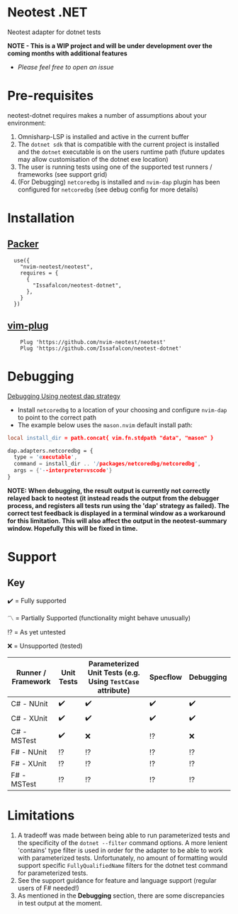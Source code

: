 # Neotest .NET

Neotest adapter for dotnet tests

**NOTE - This is a WIP project and will be under development over the coming months with additional features**

- _Please feel free to open an issue_

# Pre-requisites

neotest-dotnet requires makes a number of assumptions about your environment:

1. Omnisharp-LSP is installed and active in the current buffer
2. The `dotnet sdk` that is compatible with the current project is installed and the `dotnet` executable is on the users runtime path (future updates may allow customisation of the dotnet exe location)
3. The user is running tests using one of the supported test runners / frameworks (see support grid)
4. (For Debugging) `netcoredbg` is installed and `nvim-dap` plugin has been configured for `netcoredbg` (see debug config for more details)

# Installation

## [Packer](https://github.com/wbthomason/packer.nvim)

```
  use({
    "nvim-neotest/neotest",
    requires = {
      {
        "Issafalcon/neotest-dotnet",
      },
    }
  })
```

## [vim-plug](https://github.com/junegunn/vim-plug)

```vim
    Plug 'https://github.com/nvim-neotest/neotest'
    Plug 'https://github.com/Issafalcon/neotest-dotnet'
```

# Debugging
[Debugging Using neotest dap strategy](https://user-images.githubusercontent.com/19861614/197394062-fe86cf8f-1a76-4868-8bc4-cf6f93ed3c90.webm)

- Install `netcoredbg` to a location of your choosing and configure `nvim-dap` to point to the correct path
- The example below uses the `mason.nvim` default install path:

```l
local install_dir = path.concat{ vim.fn.stdpath "data", "mason" }

dap.adapters.netcoredbg = {
  type = 'executable',
  command = install_dir .. '/packages/netcoredbg/netcoredbg',
  args = {'--interpreter=vscode'}
}
```

**NOTE: When debugging, the result output is currently not correctly relayed back to neotest (it instead reads the output from the debugger process, and registers all tests run using the 'dap' strategy as failed). The correct test feedback is displayed in a terminal window as a workaround for this limitation. This will also affect the output in the neotest-summary window. Hopefully this will be fixed in time.**
# Support

## Key

:heavy_check_mark: = Fully supported

:part_alternation_mark: = Partially Supported (functionality might behave unusually)

:interrobang: = As yet untested

:x: = Unsupported (tested)

| Runner / Framework | Unit Tests         | Parameterized Unit Tests (e.g. Using `TestCase` attribute) | Specflow           | Debugging          |
| ------------------ | ------------------ | ---------------------------------------------------------- | ------------------ | ---------          |
| C# - NUnit         | :heavy_check_mark: | :heavy_check_mark:                                                        | :heavy_check_mark: | :heavy_check_mark:                |
| C# - XUnit         | :heavy_check_mark: | :heavy_check_mark:                                         | :heavy_check_mark: | :heavy_check_mark: |
| C# - MSTest        | :heavy_check_mark: | :x:                                                        | :interrobang:      | :x:                |
| F# - NUnit         | :interrobang:      | :interrobang:                                              | :interrobang:      | :interrobang:      |
| F# - XUnit         | :interrobang:      | :interrobang:                                              | :interrobang:      | :interrobang:      |
| F# - MSTest        | :interrobang:      | :interrobang:                                              | :interrobang:      | :interrobang:      |


# Limitations

1. A tradeoff was made between being able to run parameterized tests and the specificity of the `dotnet --filter` command options. A more lenient 'contains' type filter is used
in order for the adapter to be able to work with parameterized tests. Unfortunately, no amount of formatting would support specific `FullyQualifiedName` filters for the dotnet test command for parameterized tests.
2. See the support guidance for feature and language support (regular users of F# needed!)
3. As mentioned in the **Debugging** section, there are some discrepancies in test output at the moment.
